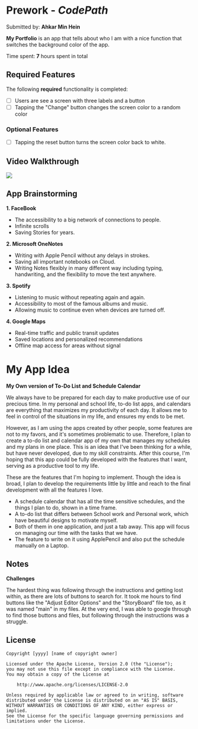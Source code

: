 # Prework - *CodePath*

Submitted by: **Ahkar Min Hein**

**My Portfolio** is an app that tells about who I am with a nice function that switches the background color of the app. 

Time spent: **7** hours spent in total

## Required Features

The following **required** functionality is completed:
- [ ] Users are see a screen with three labels and a button
- [ ] Tapping the "Change" button changes the screen color to a random color

### Optional Features
- [ ] Tapping the reset button turns the screen color back to white.
 
## Video Walkthrough

<div>
    <a href="https://www.loom.com/share/27dad224fa9d4464a0040327c15f7ec8">
    </a>
    <a href="https://www.loom.com/share/27dad224fa9d4464a0040327c15f7ec8">
      <img style="max-width:300px;" src="https://cdn.loom.com/sessions/thumbnails/27dad224fa9d4464a0040327c15f7ec8-cc17c4d3cf135221-full-play.gif">
    </a>
</div>

## App Brainstorming


**1. FaceBook**
- The accessibility to a big network of connections to people.
- Infinite scrolls
- Saving Stories for years.

**2. Microsoft OneNotes**
- Writing with Apple Pencil without any delays in strokes.
- Saving all important notebooks on Cloud.
- Writing Notes flexibly in many different way including typing, handwriting, and the flexibility to move the text anywhere. 

**3. Spotify**
- Listening to music without repeating again and again.
- Accessibility to most of the famous albums and music.
- Allowing music to continue even when devices are turned off.

**4. Google Maps**
- Real-time traffic and public transit updates
- Saved locations and personalized recommendations
- Offline map access for areas without signal

# My App Idea
**My Own version of To-Do List and Schedule Calendar**

We always have to be prepared for each day to make productive use of our precious time. In my personal and school life, to-do list apps, and calendars are everything that maximizes my productivity of each day. It allows me to feel in control of the situations in my life, and ensures my ends to be met. 

However, as I am using the apps created by other people, some features are not to my favors, and it's sometimes problematic to use. Therefore, I plan to create a to-do list and calendar app of my own that manages my schedules and my plans in one place. This is an idea that I've been thinking for a while, but have never developed, due to my skill constraints. After this course, I'm hoping that this app could be fully developed with the features that I want, serving as a productive tool to my life. 

These are the features that I'm hoping to implement. Though the idea is broad, I plan to develop the requirements little by little and reach to the final development with all the features I love.

- A schedule calendar that has all the time sensitive schedules, and the things I plan to do, shown in a time frame.
- A to-do list that differs between School work and Personal work, which have beautiful designs to motivate myself.
- Both of them in one application, and just a tab away. This app will focus on managing our time with the tasks that we have.
- The feature to write on it using ApplePencil and also put the schedule manually on a Laptop.

## Notes

**Challenges**

The hardest thing was following through the instructions and getting lost within, as there are lots of buttons to search for. It took me hours to find buttons like the "Adjust Editor Options" and the "StoryBoard" file too, as it was named "main" in my files. At the very end, I was able to google through to find those buttons and files, but following through the instructions was a struggle.

## License

    Copyright [yyyy] [name of copyright owner]

    Licensed under the Apache License, Version 2.0 (the "License");
    you may not use this file except in compliance with the License.
    You may obtain a copy of the License at

        http://www.apache.org/licenses/LICENSE-2.0

    Unless required by applicable law or agreed to in writing, software
    distributed under the License is distributed on an "AS IS" BASIS,
    WITHOUT WARRANTIES OR CONDITIONS OF ANY KIND, either express or implied.
    See the License for the specific language governing permissions and
    limitations under the License.
